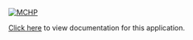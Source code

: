 [![MCHP](https://www.microchip.com/ResourcePackages/Microchip/assets/dist/images/logo.png)](https://www.microchip.com)

[Click here](https://internal.onlinedocs.microchip.com/v2/keyword-lookup?keyword=CORE_APPS_PIC32CM_SG_GC_USART_DRIVER_SYNCHRONOUS_USART_ECHO&redirect=true) to view documentation for this application.
